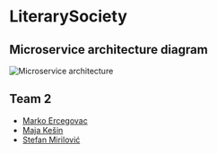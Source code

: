 # LiterarySociety

## Microservice architecture diagram

![Microservice architecture](https://prnt.sc/vqoe3p)

## Team 2

* [Marko Ercegovac](https://github.com/markoercegovac)
* [Maja Kešin](https://github.com/majakesin)
* [Stefan Mirilović](https://github.com/stefan-mirilovic)